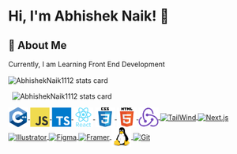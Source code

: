 # Hi, I'm Abhishek Naik! 👋
## 🚀 About Me

Currently, I am Learning Front End Development 
<p>
<img align="center" src="https://github-readme-stats.vercel.app/api/top-langs?username=AbhishekNaik1112&theme=dark&title_color=000000&text_color=000000&bg_color=ffffff&hide_border=true&layout=compact" alt="AbhishekNaik1112 stats card" /></p>
<p>&nbsp;
<img align="center" src="https://github-readme-stats.vercel.app/api?username=AbhishekNaik1112&show_icons=false&theme=dark&title_color=000000&text_color=000000&bg_color=ffffff&hide_border=false" alt="AbhishekNaik1112 stats card" /></p>
<a href="https://www.w3schools.com/cpp/" target="blank">
<img align="center" src="https://raw.githubusercontent.com/devicons/devicon/master/icons/cplusplus/cplusplus-original.svg" alt="C++" height="40" width="40" />
</a>
<a href="https://developer.mozilla.org/en-US/docs/Web/JavaScript" target="blank">
<img align="center" src="https://raw.githubusercontent.com/devicons/devicon/master/icons/javascript/javascript-original.svg" alt="JavaScript" height="40" width="40" />
</a>
<a href="https://www.typescriptlang.org/" target="blank">
<img align="center" src="https://raw.githubusercontent.com/devicons/devicon/master/icons/typescript/typescript-original.svg" alt="TypeScript" height="40" width="40" />
</a>
<a href="https://reactjs.org/" target="blank">
<img align="center" src="https://raw.githubusercontent.com/devicons/devicon/master/icons/react/react-original-wordmark.svg" alt="React" height="40" width="40" />
</a>
<a href="https://www.w3schools.com/css/" target="blank">
<img align="center" src="https://raw.githubusercontent.com/devicons/devicon/master/icons/css3/css3-original-wordmark.svg" alt="Css3" height="40" width="40" />
</a>
<a href="https://www.w3.org/html/" target="blank">
<img align="center" src="https://raw.githubusercontent.com/devicons/devicon/master/icons/html5/html5-original-wordmark.svg" alt="Html5" height="40" width="40" />
</a>
<a href="https://redux.js.org" target="blank">
<img align="center" src="https://raw.githubusercontent.com/devicons/devicon/master/icons/redux/redux-original.svg" alt="Redux" height="40" width="40" />
</a>
<a href="https://tailwindcss.com/" target="blank">
<img align="center" src="https://www.vectorlogo.zone/logos/tailwindcss/tailwindcss-icon.svg" alt="TailWind" height="40" width="40" />
</a>
<a href="https://nextjs.org/" target="blank">
<img align="center" src="https://cdn.worldvectorlogo.com/logos/nextjs-2.svg" alt="Next.js" height="40" width="40" />
</a>
<a href="https://www.adobe.com/in/products/illustrator.html" target="blank">
<img align="center" src="https://www.vectorlogo.zone/logos/adobe_illustrator/adobe_illustrator-icon.svg" alt="Illustrator" height="40" width="40" />
</a>
<a href="https://www.figma.com/" target="blank">
<img align="center" src="https://www.vectorlogo.zone/logos/figma/figma-icon.svg" alt="Figma" height="40" width="40" />
</a>
<a href="https://www.framer.com/" target="blank">
<img align="center" src="https://www.vectorlogo.zone/logos/framer/framer-icon.svg" alt="Framer" height="40" width="40" />
</a>
<a href="https://www.linux.org/" target="blank">
<img align="center" src="https://raw.githubusercontent.com/devicons/devicon/master/icons/linux/linux-original.svg" alt="Linux" height="40" width="40" />
</a>
<a href="https://git-scm.com/" target="blank">
<img align="center" src="https://www.vectorlogo.zone/logos/git-scm/git-scm-icon.svg" alt="Git" height="40" width="40" />
</a>

